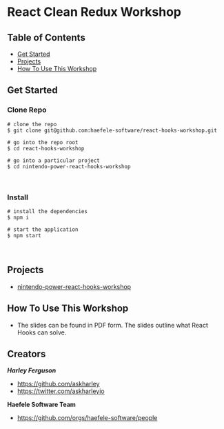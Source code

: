 # React Clean Redux Workshop

## Table of Contents
* [Get Started](#get-started)
* [Projects](#projects)
* [How To Use This Workshop](#how-to-use-this-workshop)
​
## Get Started

### Clone Repo
```
# clone the repo
$ git clone git@github.com:haefele-software/react-hooks-workshop.git
​
# go into the repo root
$ cd react-hooks-workshop
​
# go into a particular project
$ cd nintendo-power-react-hooks-workshop
```
​
### Install
```
# install the dependencies
$ npm i
​
# start the application
$ npm start
```
​
## Projects

* [nintendo-power-react-hooks-workshop](https://github.com/haefele-software/react-hooks-workshop/tree/master/nintendo-power-react-hooks-workshop)
​
​
## How To Use This Workshop
- The slides can be found in PDF form. The slides outline what React Hooks can solve.

## Creators

***Harley Ferguson***
* <https://github.com/askharley>
* <https://twitter.com/askharleyio>

**Haefele Software Team**
* <https://github.com/orgs/haefele-software/people>